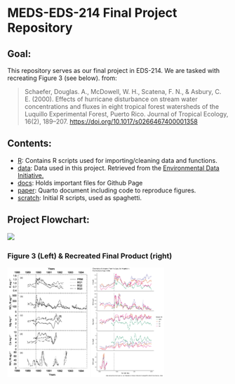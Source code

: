 # MEDS-EDS-214 Final Project Repository

## Goal:

This repository serves as our final project in EDS-214. We are tasked with recreating Figure 3 (see below). from:

> Schaefer, Douglas. A., McDowell, W. H., Scatena, F. N., & Asbury, C. E. (2000). Effects of hurricane disturbance on stream water concentrations and fluxes in eight tropical forest watersheds of the Luquillo Experimental Forest, Puerto Rico. Journal of Tropical Ecology, 16(2), 189–207. <https://doi.org/10.1017/s0266467400001358>

## Contents:

-   [R](https://github.com/zachyyy700/eds214-finalproject/tree/main/R): Contains R scripts used for importing/cleaning data and functions.
-   [data](https://github.com/zachyyy700/eds214-finalproject/tree/main/data): Data used in this project. Retrieved from the [Environmental Data Initiative.](doi:10.1017/S0266467400001358)
-   [docs](https://github.com/zachyyy700/eds214-finalproject/tree/main/docs): Holds important files for Github Page
-   [paper](https://github.com/zachyyy700/eds214-finalproject/tree/main/paper): Quarto document including code to reproduce figures.
-   [scratch](https://github.com/zachyyy700/eds214-finalproject/tree/main/scratch): Initial R scripts, used as spaghetti.

## Project Flowchart:

![](https://zachyyy700.github.io/eds214-finalproject/docs/EDS214flowchart.png)

### Figure 3 (Left) & Recreated Final Product (right)

<p float="left">

<img src="/docs/Figure3.png" height="250"/> <img src="/docs/paper_files/figure-html/unnamed-chunk-3-1.png" height="250"/>

</p>
